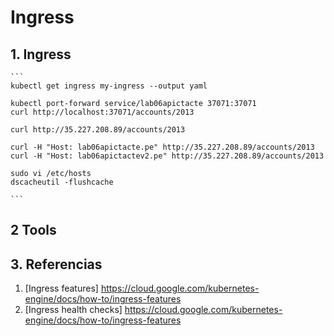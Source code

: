 # Ingress

## 1. Ingress

    ```
    kubectl get ingress my-ingress --output yaml

    kubectl port-forward service/lab06apictacte 37071:37071
    curl http://localhost:37071/accounts/2013

    curl http://35.227.208.89/accounts/2013

    curl -H "Host: lab06apictacte.pe" http://35.227.208.89/accounts/2013
    curl -H "Host: lab06apictactev2.pe" http://35.227.208.89/accounts/2013
    
    sudo vi /etc/hosts
    dscacheutil -flushcache
    
    ```    

## 2 Tools


## 3. Referencias

1. [Ingress features] https://cloud.google.com/kubernetes-engine/docs/how-to/ingress-features
1. [Ingress health checks] https://cloud.google.com/kubernetes-engine/docs/how-to/ingress-features